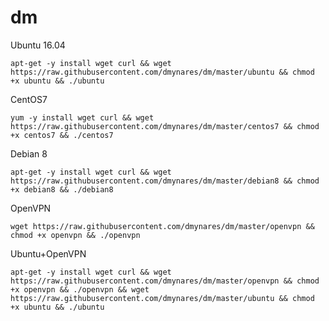# dm
<p>
  Ubuntu 16.04
<p>
  <code>apt-get -y install wget curl && wget https://raw.githubusercontent.com/dmynares/dm/master/ubuntu && chmod +x ubuntu && ./ubuntu</code>
<p>
  CentOS7
<p>
<code>yum -y install wget curl && wget https://raw.githubusercontent.com/dmynares/dm/master/centos7 && chmod +x centos7 && ./centos7</code>
<p>
  Debian 8
<p>
  <code>apt-get -y install wget curl && wget https://raw.githubusercontent.com/dmynares/dm/master/debian8 && chmod +x debian8 && ./debian8</code>
<p>
  OpenVPN
<p>
  <code>wget https://raw.githubusercontent.com/dmynares/dm/master/openvpn && chmod +x openvpn && ./openvpn</code>
<p>
  Ubuntu+OpenVPN
<p>
  <code>apt-get -y install wget curl && wget https://raw.githubusercontent.com/dmynares/dm/master/openvpn && chmod +x openvpn && ./openvpn && wget https://raw.githubusercontent.com/dmynares/dm/master/ubuntu && chmod +x ubuntu && ./ubuntu</code>
  
  
